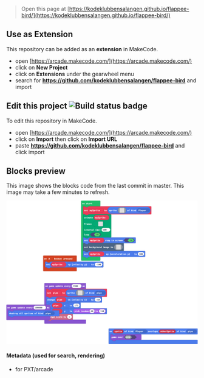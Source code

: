  


> Open this page at [https://kodeklubbensalangen.github.io/flappee-bird/](https://kodeklubbensalangen.github.io/flappee-bird/)

## Use as Extension

This repository can be added as an **extension** in MakeCode.

* open [https://arcade.makecode.com/](https://arcade.makecode.com/)
* click on **New Project**
* click on **Extensions** under the gearwheel menu
* search for **https://github.com/kodeklubbensalangen/flappee-bird** and import

## Edit this project ![Build status badge](https://github.com/kodeklubbensalangen/flappee-bird/workflows/MakeCode/badge.svg)

To edit this repository in MakeCode.

* open [https://arcade.makecode.com/](https://arcade.makecode.com/)
* click on **Import** then click on **Import URL**
* paste **https://github.com/kodeklubbensalangen/flappee-bird** and click import

## Blocks preview

This image shows the blocks code from the last commit in master.
This image may take a few minutes to refresh.

![A rendered view of the blocks](https://github.com/kodeklubbensalangen/flappee-bird/raw/master/.github/makecode/blocks.png)

#### Metadata (used for search, rendering)

* for PXT/arcade
<script src="https://makecode.com/gh-pages-embed.js"></script><script>makeCodeRender("{{ site.makecode.home_url }}", "{{ site.github.owner_name }}/{{ site.github.repository_name }}");</script>
